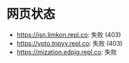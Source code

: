 # 网页状态
- https://jsn.limkon.repl.co: 失败 (403)
- https://ypto.tnpyv.repl.co: 失败 (403)
- https://mization.edpjg.repl.co: 失败
